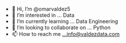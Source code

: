 - 👋 Hi, I’m @omarvaldez5
- 👀 I’m interested in ... Data
- 🌱 I’m currently learning ... Data Engineering
- 💞️ I’m looking to collaborate on ... Python
- 📫 How to reach me ...info@valdezdata.com

<!---
omarvaldez5/omarvaldez5 is a ✨ special ✨ repository because its `README.md` (this file) appears on your GitHub profile.
You can click the Preview link to take a look at your changes.
--->
